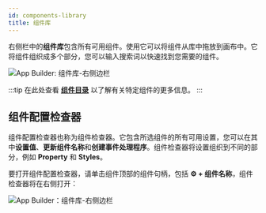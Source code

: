 ```yaml
---
id: components-library
title: 组件库
---
```


右侧栏中的**组件库**包含所有可用组件。使用它可以将组件从库中拖放到画布中。它将组件组织成多个部分，您可以输入搜索词以快速找到您需要的组件。

<div style={{textAlign: 'center'}}>

<img className="screenshot-full" src="/img/v2-beta/app-builder/rightsidebar/rightsidebar.png" alt="App Builder: 组件库-右侧边栏"/>

</div>

:::tip
在此处查看 **[组件目录](/docs/widgets/overview)** 以了解有关特定组件的更多信息。
:::

## 组件配置检查器

组件配置检查器也称为组件检查器。它包含所选组件的所有可用设置，您可以在其中**设置值**、**更新组件名称**和**创建事件处理程序**。组件检查器将设置组织到不同的部分，例如 **Property** 和 **Styles**。

要打开组件配置检查器，请单击组件顶部的组件句柄，包括 **⚙️ + 组件名称**，组件检查器将在右侧打开：

<div style={{textAlign: 'center'}}>

<img className="screenshot-full" src="/img/v2-beta/app-builder/rightsidebar/component-inspector.gif" alt="App Builder：组件库-右侧边栏"/>

</div>

